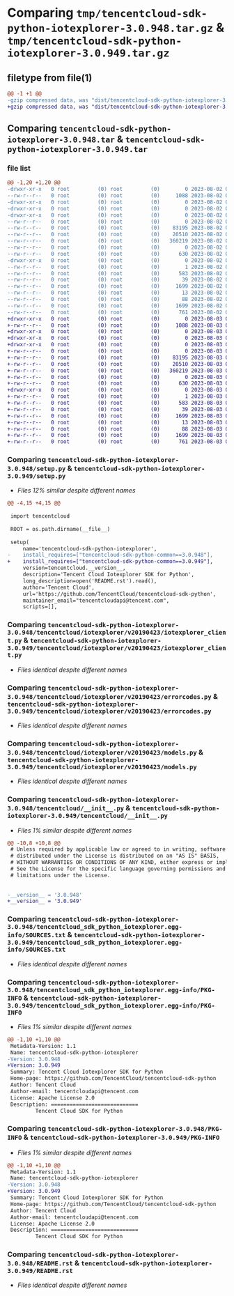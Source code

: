 # Comparing `tmp/tencentcloud-sdk-python-iotexplorer-3.0.948.tar.gz` & `tmp/tencentcloud-sdk-python-iotexplorer-3.0.949.tar.gz`

## filetype from file(1)

```diff
@@ -1 +1 @@
-gzip compressed data, was "dist/tencentcloud-sdk-python-iotexplorer-3.0.948.tar", last modified: Wed Aug  2 00:31:54 2023, max compression
+gzip compressed data, was "dist/tencentcloud-sdk-python-iotexplorer-3.0.949.tar", last modified: Thu Aug  3 00:28:09 2023, max compression
```

## Comparing `tencentcloud-sdk-python-iotexplorer-3.0.948.tar` & `tencentcloud-sdk-python-iotexplorer-3.0.949.tar`

### file list

```diff
@@ -1,20 +1,20 @@
-drwxr-xr-x   0 root         (0) root         (0)        0 2023-08-02 00:31:54.000000 tencentcloud-sdk-python-iotexplorer-3.0.948/
--rw-r--r--   0 root         (0) root         (0)     1088 2023-08-02 00:31:54.000000 tencentcloud-sdk-python-iotexplorer-3.0.948/setup.py
-drwxr-xr-x   0 root         (0) root         (0)        0 2023-08-02 00:31:54.000000 tencentcloud-sdk-python-iotexplorer-3.0.948/tencentcloud/
-drwxr-xr-x   0 root         (0) root         (0)        0 2023-08-02 00:31:54.000000 tencentcloud-sdk-python-iotexplorer-3.0.948/tencentcloud/iotexplorer/
-drwxr-xr-x   0 root         (0) root         (0)        0 2023-08-02 00:31:54.000000 tencentcloud-sdk-python-iotexplorer-3.0.948/tencentcloud/iotexplorer/v20190423/
--rw-r--r--   0 root         (0) root         (0)        0 2023-08-02 00:31:54.000000 tencentcloud-sdk-python-iotexplorer-3.0.948/tencentcloud/iotexplorer/v20190423/__init__.py
--rw-r--r--   0 root         (0) root         (0)    83195 2023-08-02 00:31:54.000000 tencentcloud-sdk-python-iotexplorer-3.0.948/tencentcloud/iotexplorer/v20190423/iotexplorer_client.py
--rw-r--r--   0 root         (0) root         (0)    20510 2023-08-02 00:31:54.000000 tencentcloud-sdk-python-iotexplorer-3.0.948/tencentcloud/iotexplorer/v20190423/errorcodes.py
--rw-r--r--   0 root         (0) root         (0)   360219 2023-08-02 00:31:54.000000 tencentcloud-sdk-python-iotexplorer-3.0.948/tencentcloud/iotexplorer/v20190423/models.py
--rw-r--r--   0 root         (0) root         (0)        0 2023-08-02 00:31:54.000000 tencentcloud-sdk-python-iotexplorer-3.0.948/tencentcloud/iotexplorer/__init__.py
--rw-r--r--   0 root         (0) root         (0)      630 2023-08-02 00:31:54.000000 tencentcloud-sdk-python-iotexplorer-3.0.948/tencentcloud/__init__.py
-drwxr-xr-x   0 root         (0) root         (0)        0 2023-08-02 00:31:54.000000 tencentcloud-sdk-python-iotexplorer-3.0.948/tencentcloud_sdk_python_iotexplorer.egg-info/
--rw-r--r--   0 root         (0) root         (0)        1 2023-08-02 00:31:54.000000 tencentcloud-sdk-python-iotexplorer-3.0.948/tencentcloud_sdk_python_iotexplorer.egg-info/dependency_links.txt
--rw-r--r--   0 root         (0) root         (0)      583 2023-08-02 00:31:54.000000 tencentcloud-sdk-python-iotexplorer-3.0.948/tencentcloud_sdk_python_iotexplorer.egg-info/SOURCES.txt
--rw-r--r--   0 root         (0) root         (0)       39 2023-08-02 00:31:54.000000 tencentcloud-sdk-python-iotexplorer-3.0.948/tencentcloud_sdk_python_iotexplorer.egg-info/requires.txt
--rw-r--r--   0 root         (0) root         (0)     1699 2023-08-02 00:31:54.000000 tencentcloud-sdk-python-iotexplorer-3.0.948/tencentcloud_sdk_python_iotexplorer.egg-info/PKG-INFO
--rw-r--r--   0 root         (0) root         (0)       13 2023-08-02 00:31:54.000000 tencentcloud-sdk-python-iotexplorer-3.0.948/tencentcloud_sdk_python_iotexplorer.egg-info/top_level.txt
--rw-r--r--   0 root         (0) root         (0)       88 2023-08-02 00:31:54.000000 tencentcloud-sdk-python-iotexplorer-3.0.948/setup.cfg
--rw-r--r--   0 root         (0) root         (0)     1699 2023-08-02 00:31:54.000000 tencentcloud-sdk-python-iotexplorer-3.0.948/PKG-INFO
--rw-r--r--   0 root         (0) root         (0)      761 2023-08-02 00:31:54.000000 tencentcloud-sdk-python-iotexplorer-3.0.948/README.rst
+drwxr-xr-x   0 root         (0) root         (0)        0 2023-08-03 00:28:09.000000 tencentcloud-sdk-python-iotexplorer-3.0.949/
+-rw-r--r--   0 root         (0) root         (0)     1088 2023-08-03 00:28:09.000000 tencentcloud-sdk-python-iotexplorer-3.0.949/setup.py
+drwxr-xr-x   0 root         (0) root         (0)        0 2023-08-03 00:28:09.000000 tencentcloud-sdk-python-iotexplorer-3.0.949/tencentcloud/
+drwxr-xr-x   0 root         (0) root         (0)        0 2023-08-03 00:28:09.000000 tencentcloud-sdk-python-iotexplorer-3.0.949/tencentcloud/iotexplorer/
+drwxr-xr-x   0 root         (0) root         (0)        0 2023-08-03 00:28:09.000000 tencentcloud-sdk-python-iotexplorer-3.0.949/tencentcloud/iotexplorer/v20190423/
+-rw-r--r--   0 root         (0) root         (0)        0 2023-08-03 00:28:09.000000 tencentcloud-sdk-python-iotexplorer-3.0.949/tencentcloud/iotexplorer/v20190423/__init__.py
+-rw-r--r--   0 root         (0) root         (0)    83195 2023-08-03 00:28:09.000000 tencentcloud-sdk-python-iotexplorer-3.0.949/tencentcloud/iotexplorer/v20190423/iotexplorer_client.py
+-rw-r--r--   0 root         (0) root         (0)    20510 2023-08-03 00:28:09.000000 tencentcloud-sdk-python-iotexplorer-3.0.949/tencentcloud/iotexplorer/v20190423/errorcodes.py
+-rw-r--r--   0 root         (0) root         (0)   360219 2023-08-03 00:28:09.000000 tencentcloud-sdk-python-iotexplorer-3.0.949/tencentcloud/iotexplorer/v20190423/models.py
+-rw-r--r--   0 root         (0) root         (0)        0 2023-08-03 00:28:09.000000 tencentcloud-sdk-python-iotexplorer-3.0.949/tencentcloud/iotexplorer/__init__.py
+-rw-r--r--   0 root         (0) root         (0)      630 2023-08-03 00:28:09.000000 tencentcloud-sdk-python-iotexplorer-3.0.949/tencentcloud/__init__.py
+drwxr-xr-x   0 root         (0) root         (0)        0 2023-08-03 00:28:09.000000 tencentcloud-sdk-python-iotexplorer-3.0.949/tencentcloud_sdk_python_iotexplorer.egg-info/
+-rw-r--r--   0 root         (0) root         (0)        1 2023-08-03 00:28:09.000000 tencentcloud-sdk-python-iotexplorer-3.0.949/tencentcloud_sdk_python_iotexplorer.egg-info/dependency_links.txt
+-rw-r--r--   0 root         (0) root         (0)      583 2023-08-03 00:28:09.000000 tencentcloud-sdk-python-iotexplorer-3.0.949/tencentcloud_sdk_python_iotexplorer.egg-info/SOURCES.txt
+-rw-r--r--   0 root         (0) root         (0)       39 2023-08-03 00:28:09.000000 tencentcloud-sdk-python-iotexplorer-3.0.949/tencentcloud_sdk_python_iotexplorer.egg-info/requires.txt
+-rw-r--r--   0 root         (0) root         (0)     1699 2023-08-03 00:28:09.000000 tencentcloud-sdk-python-iotexplorer-3.0.949/tencentcloud_sdk_python_iotexplorer.egg-info/PKG-INFO
+-rw-r--r--   0 root         (0) root         (0)       13 2023-08-03 00:28:09.000000 tencentcloud-sdk-python-iotexplorer-3.0.949/tencentcloud_sdk_python_iotexplorer.egg-info/top_level.txt
+-rw-r--r--   0 root         (0) root         (0)       88 2023-08-03 00:28:09.000000 tencentcloud-sdk-python-iotexplorer-3.0.949/setup.cfg
+-rw-r--r--   0 root         (0) root         (0)     1699 2023-08-03 00:28:09.000000 tencentcloud-sdk-python-iotexplorer-3.0.949/PKG-INFO
+-rw-r--r--   0 root         (0) root         (0)      761 2023-08-03 00:28:09.000000 tencentcloud-sdk-python-iotexplorer-3.0.949/README.rst
```

### Comparing `tencentcloud-sdk-python-iotexplorer-3.0.948/setup.py` & `tencentcloud-sdk-python-iotexplorer-3.0.949/setup.py`

 * *Files 12% similar despite different names*

```diff
@@ -4,15 +4,15 @@
 
 import tencentcloud
 
 ROOT = os.path.dirname(__file__)
 
 setup(
     name='tencentcloud-sdk-python-iotexplorer',
-    install_requires=["tencentcloud-sdk-python-common==3.0.948"],
+    install_requires=["tencentcloud-sdk-python-common==3.0.949"],
     version=tencentcloud.__version__,
     description='Tencent Cloud Iotexplorer SDK for Python',
     long_description=open('README.rst').read(),
     author='Tencent Cloud',
     url='https://github.com/TencentCloud/tencentcloud-sdk-python',
     maintainer_email="tencentcloudapi@tencent.com",
     scripts=[],
```

### Comparing `tencentcloud-sdk-python-iotexplorer-3.0.948/tencentcloud/iotexplorer/v20190423/iotexplorer_client.py` & `tencentcloud-sdk-python-iotexplorer-3.0.949/tencentcloud/iotexplorer/v20190423/iotexplorer_client.py`

 * *Files identical despite different names*

### Comparing `tencentcloud-sdk-python-iotexplorer-3.0.948/tencentcloud/iotexplorer/v20190423/errorcodes.py` & `tencentcloud-sdk-python-iotexplorer-3.0.949/tencentcloud/iotexplorer/v20190423/errorcodes.py`

 * *Files identical despite different names*

### Comparing `tencentcloud-sdk-python-iotexplorer-3.0.948/tencentcloud/iotexplorer/v20190423/models.py` & `tencentcloud-sdk-python-iotexplorer-3.0.949/tencentcloud/iotexplorer/v20190423/models.py`

 * *Files identical despite different names*

### Comparing `tencentcloud-sdk-python-iotexplorer-3.0.948/tencentcloud/__init__.py` & `tencentcloud-sdk-python-iotexplorer-3.0.949/tencentcloud/__init__.py`

 * *Files 1% similar despite different names*

```diff
@@ -10,8 +10,8 @@
 # Unless required by applicable law or agreed to in writing, software
 # distributed under the License is distributed on an "AS IS" BASIS,
 # WITHOUT WARRANTIES OR CONDITIONS OF ANY KIND, either express or implied.
 # See the License for the specific language governing permissions and
 # limitations under the License.
 
 
-__version__ = '3.0.948'
+__version__ = '3.0.949'
```

### Comparing `tencentcloud-sdk-python-iotexplorer-3.0.948/tencentcloud_sdk_python_iotexplorer.egg-info/SOURCES.txt` & `tencentcloud-sdk-python-iotexplorer-3.0.949/tencentcloud_sdk_python_iotexplorer.egg-info/SOURCES.txt`

 * *Files identical despite different names*

### Comparing `tencentcloud-sdk-python-iotexplorer-3.0.948/tencentcloud_sdk_python_iotexplorer.egg-info/PKG-INFO` & `tencentcloud-sdk-python-iotexplorer-3.0.949/tencentcloud_sdk_python_iotexplorer.egg-info/PKG-INFO`

 * *Files 1% similar despite different names*

```diff
@@ -1,10 +1,10 @@
 Metadata-Version: 1.1
 Name: tencentcloud-sdk-python-iotexplorer
-Version: 3.0.948
+Version: 3.0.949
 Summary: Tencent Cloud Iotexplorer SDK for Python
 Home-page: https://github.com/TencentCloud/tencentcloud-sdk-python
 Author: Tencent Cloud
 Author-email: tencentcloudapi@tencent.com
 License: Apache License 2.0
 Description: ============================
         Tencent Cloud SDK for Python
```

### Comparing `tencentcloud-sdk-python-iotexplorer-3.0.948/PKG-INFO` & `tencentcloud-sdk-python-iotexplorer-3.0.949/PKG-INFO`

 * *Files 1% similar despite different names*

```diff
@@ -1,10 +1,10 @@
 Metadata-Version: 1.1
 Name: tencentcloud-sdk-python-iotexplorer
-Version: 3.0.948
+Version: 3.0.949
 Summary: Tencent Cloud Iotexplorer SDK for Python
 Home-page: https://github.com/TencentCloud/tencentcloud-sdk-python
 Author: Tencent Cloud
 Author-email: tencentcloudapi@tencent.com
 License: Apache License 2.0
 Description: ============================
         Tencent Cloud SDK for Python
```

### Comparing `tencentcloud-sdk-python-iotexplorer-3.0.948/README.rst` & `tencentcloud-sdk-python-iotexplorer-3.0.949/README.rst`

 * *Files identical despite different names*

